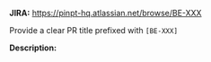 **JIRA:** https://pinpt-hq.atlassian.net/browse/BE-XXX

Provide a clear PR title prefixed with `[BE-XXX]`

**Description:**
